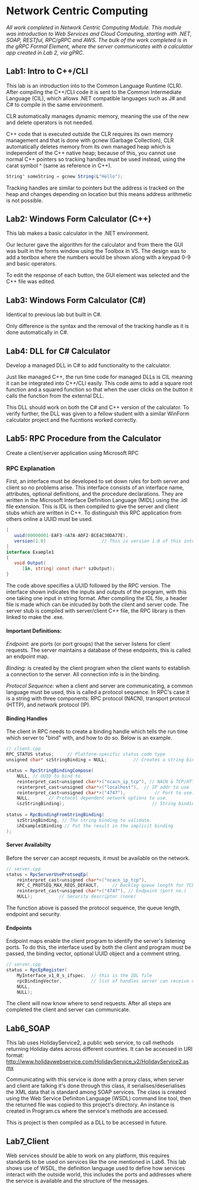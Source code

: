 # Network Centric Computing
*All work completed in Network Centric Computing Module. This module was introduction to Web Services and 
Cloud Computing, starting with .NET, SOAP, RESTful, RPC/gRPC and AWS.  The bulk of the work completed is 
in the gRPC Formal Element, where the server communicates with a calculator app created in 
Lab 2, via gPRC.*


## Lab1: Intro to C++/CLI 
This lab is an introduction into to the Common Language Runtime (CLR). 
After compiling the C++/CLI code it is sent to the Common Intermediate Language (CIL), which allows
.NET compatible languages such as J# and C# to compile in the same environment. 

CLR automatically manages dynamic memory, meaning the use of the new and delete 
operators is not needed. 

C++ code that is executed outside the CLR requires its own memory management and that is done with 
gcnew (Garbage Collection), CLR automatically deletes memory from its own managed heap which is 
independent of the C++ native heap; because of this, you cannot use normal C++ pointers so tracking
handles must be used instead, using the carat symbol ^ (same as reference in C++).

```csharp
String^ someString = gcnew String(L"Hello");
```

Tracking handles are similar to pointers but the address is tracked on the heap and changes depending
on location but this means address arithmetic is not possible.
  
  
## Lab2: Windows Form Calculator (C++)
This lab makes a basic calculator in the .NET environment.

Our lecturer gave the algorithm for the calculator and from there the GUI was built in the forms 
window using the Toolbox in VS. The design was to add a textbox where the numbers would be shown 
along with a keypad 0-9 and basic operators.

To edit the response of each button, the GUI element was selected and the C++ file was edited.
  
  
## Lab3: Windows Form Calculator (C#)
Identical to previous lab but built in C#.

Only difference is the syntax and the removal of the tracking handle as it is done automatically in
C#.
  

## Lab4: DLL for C# Calculator
Develop a managed DLL in C# to add functionality to the calculator.

Just like managed C++, the run time code for managed DLLs is CIL meaning it can be integrated into 
C++/CLI easily. This code aims to add a square root function and a squared function so that when the
user clicks on the button it calls the function from the external DLL.

This DLL should work on both the C# and C++ version of the calculator. To verify further, the DLL was
given to a fellow student with a similar WinForm calculator project and the fucntions worked correctly.


## Lab5: RPC Procedure from the Calculator
Create a client/server application using Microsoft RPC

### RPC Explanation
First, an interface must be developed to set down rules for both server and client so no problems 
arise. This interface consists of an interface name, attributes, optional definitions, and the procedure 
declarations. They are written in the Microsoft Interface Definition Language (MIDL) using the .idl 
file extension. This is IDL is then compiled to give the server and client stubs which are written in
C++. To distinguish this RPC application from others online a UUID must be used.

```csharp
[
   uuid(00000001-EAF3-4A7A-A0F2-BCE4C30DA77E),
   version(1.0)						// This is version 1.0 of this interface.
]
interface Example1 
{
   void Output(
      [in, string] const char* szOutput);
}
```

The code above specifies a UUID followed by the RPC version. The interface shown indicates the inputs 
and outputs of the program, with this one taking one input in string format. After compiling the IDL 
file, a header file is made which can be inlcuded by both the client and server code. The server stub
is compiled with server/client C++ file, the RPC library is then linked to make the .exe.


#### Important Definitions:
*Endpoint:* are ports (or port groups) that the server listens for client requests. The server maintains
a database of these endpoints, this is called an endpoint map.

*Binding:* is created by the client program when the client wants to establish 
a connection to the server. All connection info is in the binding.

*Protocol Sequence:* when a client and server are communicating, a common language must be used, this 
is called a protocol sequence. In RPC's case it is a string with three components: RPC protocol (NACN), 
transport protocol (HTTP), and network protocol (IP).

#### Binding Handles

The client in RPC needs to create a binding handle which tells the run time which server 
to "bind" with, and how to do so. Below is an example.
``` csharp
// client.cpp
RPC_STATUS status;     // Platform-specific status code type
unsigned char* szStringBinding = NULL;			// Creates a string binding handle.

status = RpcStringBindingCompose(
    NULL, // UUID to bind to.
    reinterpret_cast<unsigned char*>("ncacn_ip_tcp"), // NACN & TCP/HTTP better for remote coms
    reinterpret_cast<unsigned char*>("localhost"),	// IP addr to use                                               
    reinterpret_cast<unsigned char*>("4747"),		    // Port to use.
    NULL,		// Protocol dependent network options to use.
    &szStringBinding);								   // String binding output.
    
status = RpcBindingFromStringBinding(
    szStringBinding, // The string binding to validate.
    &hExample1Binding // Put the result in the implicit binding
); 
```

#### Server Availabilty

Before the server can accept requests, it must be available on the network. 

``` csharp
// server.cpp
status = RpcServerUseProtseqEp(
    reinterpret_cast<unsigned char*>("ncacn_ip_tcp"), 
    RPC_C_PROTSEQ_MAX_REQS_DEFAULT,     // Backlog queue length for TCP/IP (default)
    reinterpret_cast<unsigned char*>("4747"), // Endpoint (port no.)
    NULL);          // Security descriptor (none)
```

The function above is passed the protocol sequence, the queue length, endpoint and security.


#### Endpoints


Endpoint maps enable the client program to identify the server's listening ports. To do this, the interface
used by both the client and program must be passed, the binding vector, optional UUID object and a comment string.

``` csharp
// server.cpp
status = RpcEpRegister(
    MyInterface_v1_0_s_ifspec,  // this is the IDL file
    rpcBindingVector,           // list of handles server can receive on
    NULL,
    NULL);
```

The client will now know where to send requests. After all steps are completed the client and server 
can communicate.



## Lab6_SOAP
This lab uses HolidayService2, a public web service, to call methods returning Holiday dates across different
countries. It can be accessed in URI format:
http://www.holidaywebservice.com/HolidayService_v2/HolidayService2.asmx

Communicating with this service is done with a proxy class, when server and client are talking it's done through this class, it serialises/deserialises the XML data that is standard among SOAP services. The class is created using the Web Service Definiton Language (WSDL) command line tool, then the returned file was copied to this project's directory. An instance is created in Program.cs where the service's methods are accessed.

This is project is then compiled as a DLL to be accessed in future.

## Lab7_Client
Web services should be able to work on any platform, this requires standards to be used on services 
like the one mentioned in Lab6.  This lab shows use of WSDL, the definition language used to define
how services interact with the outside world, this includes the ports and addresses where the service is available and the structure of the messages.


